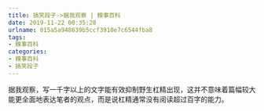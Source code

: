 ```yaml
---
title: 搞笑段子->据我观察 | 糗事百科
date: 2019-11-22 00:35:28
urlname: 015a5a948639b5ccf3910e7c6544fba8
tags: 
- 糗事百科
categories:
- 糗事百科
- 搞笑段子
---
```

据我观察，写一千字以上的文字能有效抑制野生杠精出现，这并不意味着篇幅较大能更全面地表达笔者的观点，而是说杠精通常没有阅读超过百字的能力。


